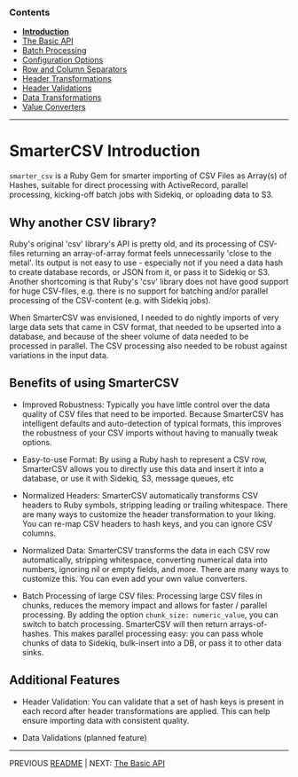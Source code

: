 
### Contents

  * [**Introduction**](./_introduction.md)
  * [The Basic API](./basic_api.md)
  * [Batch Processing](././batch_processing.md)
  * [Configuration Options](./options.md)
  * [Row and Column Separators](./row_col_sep.md)
  * [Header Transformations](./header_transformations.md)
  * [Header Validations](./header_validations.md)
  * [Data Transformations](./data_transformations.md)
  * [Value Converters](./value_converters.md)
    
--------------  

# SmarterCSV Introduction

`smarter_csv` is a Ruby Gem for smarter importing of CSV Files as Array(s) of Hashes, suitable for direct processing with ActiveRecord, parallel processing, kicking-off batch jobs with Sidekiq, or oploading data to S3.


## Why another CSV library?

Ruby's original 'csv' library's API is pretty old, and its processing of CSV-files returning an array-of-array format feels unnecessarily 'close to the metal'. Its output is not easy to use - especially not if you need a data hash to create database records, or JSON from it, or pass it to Sidekiq or S3. Another shortcoming is that Ruby's 'csv' library does not have good support for huge CSV-files, e.g. there is no support for batching and/or parallel processing of the CSV-content (e.g. with Sidekiq jobs).

When SmarterCSV was envisioned, I needed to do nightly imports of very large data sets that came in CSV format, that needed to be upserted into a database, and because of the sheer volume of data needed to be processed in parallel.
The CSV processing also needed to be robust against variations in the input data.

## Benefits of using SmarterCSV

* Improved Robustness: 
  Typically you have little control over the data quality of CSV files that need to be imported. Because SmarterCSV has intelligent defaults and auto-detection of typical formats, this improves the robustness of your CSV imports without having to manually tweak options.

* Easy-to-use Format:
  By using a Ruby hash to represent a CSV row, SmarterCSV allows you to directly use this data and insert it into a database, or use it with Sidekiq, S3, message queues, etc

* Normalized Headers:
  SmarterCSV automatically transforms CSV headers to Ruby symbols, stripping leading or trailing whitespace.
  There are many ways to customize the header transformation to your liking. You can re-map CSV headers to hash keys, and you can ignore CSV columns.

* Normalized Data:
  SmarterCSV transforms the data in each CSV row automatically, stripping whitespace, converting numerical data into numbers, ignoring nil or empty fields, and more. There are many ways to customize this. You can even add your own value converters.

* Batch Processing of large CSV files:
  Processing large CSV files in chunks, reduces the memory impact and allows for faster / parallel processing.
  By adding the option `chunk_size: numeric_value`, you can switch to batch processing. SmarterCSV will then return arrays-of-hashes. This makes parallel processing easy: you can pass whole chunks of data to Sidekiq, bulk-insert into a DB, or pass it to other data sinks.

## Additional Features

* Header Validation:
  You can validate that a set of hash keys is present in each record after header transformations are applied.
  This can help ensure importing data with consistent quality.

* Data Validations
  (planned feature)

---------------
PREVIOUS [README](../README.md) | NEXT: [The Basic API](./basic_api.md)
